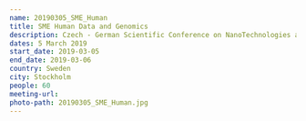 ```yaml
---
name: 20190305_SME_Human
title: SME Human Data and Genomics
description: Czech - German Scientific Conference on NanoTechnologies and Advanced Materials
dates: 5 March 2019
start_date: 2019-03-05
end_date: 2019-03-06
country: Sweden
city: Stockholm
people: 60
meeting-url: 
photo-path: 20190305_SME_Human.jpg
---
```


